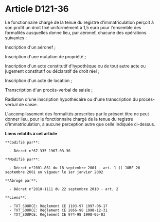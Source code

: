 # Article D121-36

Le fonctionnaire chargé de la tenue du registre d'immatriculation perçoit à son profit un droit fixé uniformément à 1,5 euro
pour l'ensemble des formalités ausquelles donne lieu, par aéronef, chacune des opérations suivantes :

Inscription d'un aéronef ;

Inscription d'une mutation de propriété ;

Inscription d'un acte constitutif d'hypothèque ou de tout autre acte ou jugement constitutif ou déclaratif de droit réel ;

Inscription d'un acte de location ;

Transcription d'un procès-verbal de saisie ;

Radiation d'une inscription hypothécaire ou d'une transcription du procès-verbal de saisie.

L'accomplissement des formalités prescrites par le présent titre ne peut donner lieu, pour le fonctionnaire chargé de la
tenue du registre d'immatriculation, à aucune perception autre que celle indiquée ci-dessus.

**Liens relatifs à cet article**

	**Codifié par**:

	  - Décret n°67-335 1967-03-30

	**Modifié par**:

	  - Décret n°2001-861 du 18 septembre 2001 - art. 1 () JORF 20 septembre 2001 en vigueur le 1er janvier 2002

	**Abrogé par**:

	  - Décret n°2010-1111 du 22 septembre 2010 - art. 2

	**Liens**:

	  - TXT_SOURCE: Règlement CE 1103-97 1997-06-17
	  - TXT_SOURCE: Règlement CE 2866-98 1998-12-31
	  - TXT_SOURCE: Règlement CE 974-98 1998-05-03
